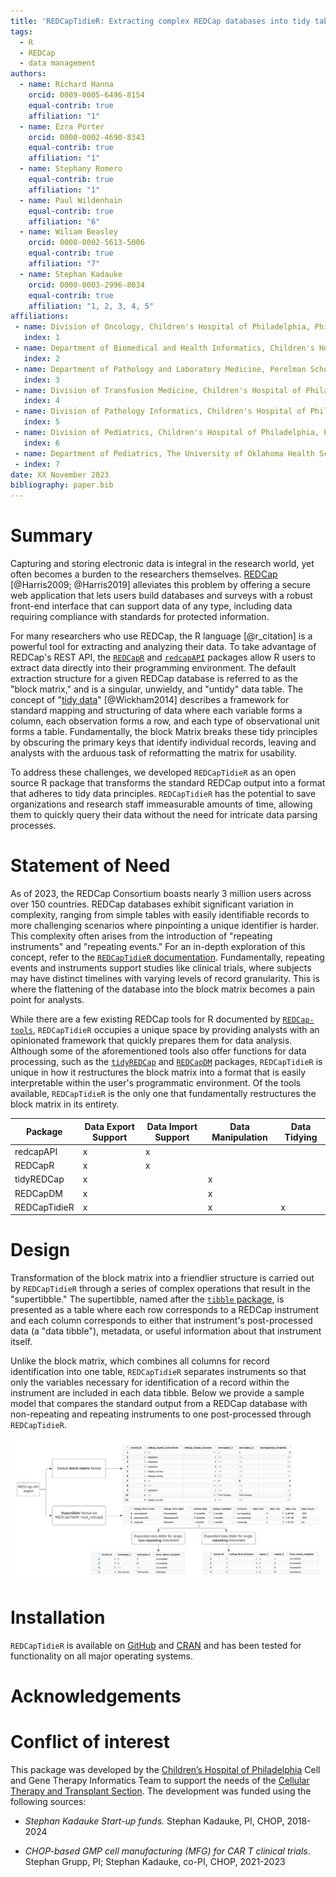 ```yaml
---
title: 'REDCapTidieR: Extracting complex REDCap databases into tidy tables'
tags:
  - R
  - REDCap
  - data management
authors:
  - name: Richard Hanna
    orcid: 0009-0005-6496-8154
    equal-contrib: true
    affiliation: "1"
  - name: Ezra Porter
    orcid: 0000-0002-4690-8343
    equal-contrib: true
    affiliation: "1"
  - name: Stephany Romero
    equal-contrib: true
    affiliation: "1"
  - name: Paul Wildenhain
    equal-contrib: true 
    affiliation: "6"
  - name: Wiliam Beasley
    orcid: 0000-0002-5613-5006
    equal-contrib: true
    affiliation: "7"
  - name: Stephan Kadauke
    orcid: 0000-0003-2996-8034
    equal-contrib: true
    affiliation: "1, 2, 3, 4, 5"
affiliations:
 - name: Division of Oncology, Children's Hospital of Philadelphia, Philadelphia, Pennsylvania
   index: 1
 - name: Department of Biomedical and Health Informatics, Children's Hospital of Philadelphia, Philadelphia, Pennsylvania
   index: 2
 - name: Department of Pathology and Laboratory Medicine, Perelman School of Medicine at the University of Pennsylvania, Philadelphia, Pennsylvania
   index: 3
 - name: Division of Transfusion Medicine, Children's Hospital of Philadelphia, Pennsylvania
   index: 4
 - name: Division of Pathology Informatics, Children's Hospital of Philadelphia, Pennsylvania
   index: 5
 - name: Division of Pediatrics, Children's Hospital of Philadelphia, Philadelphia, Pennsylvania
   index: 6
 - name: Department of Pediatrics, The University of Oklahoma Health Sciences Center, College of Medicine, Oklahoma City, Oklahoma, USA
 - index: 7
date: XX November 2023
bibliography: paper.bib
---
```


# Summary

Capturing and storing electronic data is integral in the research world, yet often becomes a burden to the researchers themselves. [REDCap](https://www.project-redcap.org/) [@Harris2009; @Harris2019] alleviates this problem by offering a secure web application that lets users build databases and surveys with a robust front-end interface that can support data of any type, including data requiring compliance with standards for protected information.

For many researchers who use REDCap, the R language [@r_citation] is a powerful tool for extracting and analyzing their data. To take advantage of REDCap's REST API, the [`REDCapR`](https://cran.r-project.org/web/packages/REDCapR/index.html) and [`redcapAPI`](https://cran.r-project.org/web/packages/redcapAPI/index.html) packages allow R users to extract data directly into their programming environment. The default extraction structure for a given REDCap database is referred to as the "block matrix," and is a singular, unwieldy, and "untidy" data table. The concept of "[tidy data](https://www.jstatsoft.org/article/view/v059i10)" [@Wickham2014] describes a framework for standard mapping and structuring of data where each variable forms a column, each observation forms a row, and each type of observational unit forms a table. Fundamentally, the block Matrix breaks these tidy principles by obscuring the primary keys that identify individual records, leaving and analysts with the arduous task of reformatting the matrix for usability.

To address these challenges, we developed `REDCapTidieR` as an open source R package that transforms the standard REDCap output into a format that adheres to tidy data principles. `REDCapTidieR` has the potential to save organizations and research staff immeasurable amounts of time, allowing them to quickly query their data without the need for intricate data parsing processes.

# Statement of Need

As of 2023, the REDCap Consortium boasts nearly 3 million users across over 150 countries. REDCap databases exhibit significant variation in complexity, ranging from simple tables with easily identifiable records to more challenging scenarios where pinpointing a unique identifier is harder. This complexity often arises from the introduction of "repeating instruments" and "repeating events." For an in-depth exploration of this concept, refer to the [`REDCapTidieR` documentation](https://chop-cgtinformatics.github.io/REDCapTidieR/articles/diving_deeper.html#longitudinal-redcap-projects). Fundamentally, repeating events and instruments support studies like clinical trials, where subjects may have distinct timelines with varying levels of record granularity. This is where the flattening of the database into the block matrix becomes a pain point for analysts.

While there are a few existing REDCap tools for R documented by [`REDCap-tools`](https://redcap-tools.github.io/projects/), `REDCapTidieR` occupies a unique space by providing analysts with an opinionated framework that quickly prepares them for data analysis. Although some of the aforementioned tools also offer functions for data processing, such as the [`tidyREDCap`](https://raymondbalise.github.io/tidyREDCap/) and [`REDCapDM`](https://ubidi.github.io/REDCapDM/index.html) packages, `REDCapTidieR` is unique in how it restructures the block matrix into a format that is easily interpretable within the user's programmatic environment. Of the tools available, `REDCapTidieR` is the only one that fundamentally restructures the block matrix in its entirety.

| Package     | Data Export Support | Data Import Support | Data Manipulation | Data Tidying |
|-------------|--------------------|--------------------|------------------|--------------|
| redcapAPI   | x                  | x                  |                  |              |
| REDCapR     | x                  | x                  |                  |              |
| tidyREDCap  | x                  |                    | x                |              |
| REDCapDM    | x                  |                    | x                |              |
| REDCapTidieR| x                  |                    | x                | x            |

# Design

Transformation of the block matrix into a friendlier structure is carried out by `REDCapTidieR` through a series of complex operations that result in the "supertibble." The supertibble, named after the [`tibble` package](https://tibble.tidyverse.org/), is presented as a table where each row corresponds to a REDCap instrument and each column corresponds to either that instrument's post-processed data (a "data tibble"), metadata, or useful information about that instrument itself.

Unlike the block matrix, which combines all columns for record identification into one table, `REDCapTidieR` separates instruments so that only the variables necessary for identification of a record within the instrument are included in each data tibble. Below we provide a sample model that compares the standard output from a REDCap database with non-repeating and repeating instruments to one post-processed through `REDCapTidieR`.

![Conceptual Model](/paper/images/REDCapTidieR%20JOSS.png)

# Installation

`REDCapTidieR` is available on [GitHub](https://github.com/CHOP-CGTInformatics/REDCapTidieR) and [CRAN](https://cran.r-project.org/web/packages/REDCapTidieR/index.html) and has been tested for functionality on all major operating systems.

# Acknowledgements

# Conflict of interest

This package was developed by the [Children’s Hospital of
Philadelphia](https://www.chop.edu) Cell and Gene Therapy Informatics
Team to support the needs of the [Cellular Therapy and Transplant
Section](https://www.chop.edu/centers-programs/cellular-therapy-and-transplant-section).
The development was funded using the following sources:

- *Stephan Kadauke Start-up funds.* Stephan Kadauke, PI, CHOP, 2018-2024

- *CHOP-based GMP cell manufacturing (MFG) for CAR T clinical trials*.
  Stephan Grupp, PI; Stephan Kadauke, co-PI, CHOP, 2021-2023
